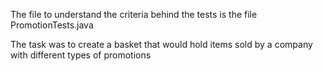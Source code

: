 The file to understand the criteria behind the tests is the file PromotionTests.java

The task was to create a basket that would hold items sold by a company with different types of promotions
